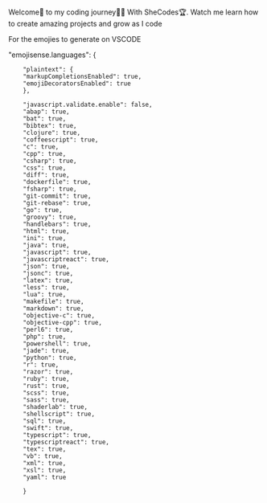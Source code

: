 Welcome:wave: to my coding journey:woman_technologist: With SheCodes:trophy:. Watch me  learn how to create amazing projects and grow as I code 



For the emojies to generate on VSCODE


"emojisense.languages": {

        "plaintext": {
        "markupCompletionsEnabled": true,  
        "emojiDecoratorsEnabled": true
        },
         
        "javascript.validate.enable": false,
        "abap": true,
        "bat": true,
        "bibtex": true,
        "clojure": true,
        "coffeescript": true,
        "c": true,
        "cpp": true,
        "csharp": true,
        "css": true,
        "diff": true,
        "dockerfile": true,
        "fsharp": true,
        "git-commit": true,
        "git-rebase": true,
        "go": true,
        "groovy": true,
        "handlebars": true,
        "html": true,
        "ini": true,
        "java": true,
        "javascript": true,
        "javascriptreact": true,
        "json": true,
        "jsonc": true,
        "latex": true,
        "less": true,
        "lua": true,
        "makefile": true,
        "markdown": true,
        "objective-c": true,
        "objective-cpp": true,
        "perl6": true,
        "php": true,
        "powershell": true,
        "jade": true,
        "python": true,
        "r": true,
        "razor": true,
        "ruby": true,
        "rust": true,
        "scss": true,
        "sass": true,
        "shaderlab": true,
        "shellscript": true,
        "sql": true,
        "swift": true,
        "typescript": true,
        "typescriptreact": true,
        "tex": true,
        "vb": true,
        "xml": true,
        "xsl": true,
        "yaml": true

        }